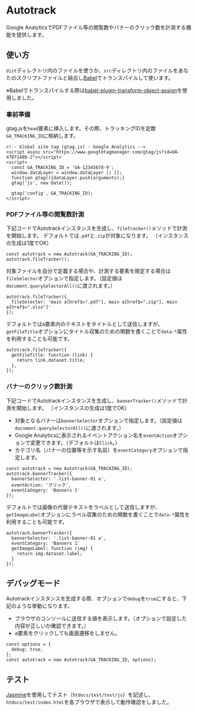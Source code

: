 # Autotrack

Google AnalyticsでPDFファイル等の閲覧数やバナーのクリック数を計測する機能を提供します。

## 使い方

`dist`ディレクトリ内のファイルを使うか、`src`ディレクトリ内のファイルをあなたのスクリプトファイルと結合し[Babel](https://babeljs.io/)でトランスパイルして使います。

※Babelでトランスパイルする際は[babel-plugin-transform-object-assign](https://www.npmjs.com/package/babel-plugin-transform-object-assign)を使用しました。

### 事前準備

gtag.jsを`head`要素に挿入します。その際、トラッキングIDを定数`GA_TRACKING_ID`に格納します。

```
<!-- Global site tag (gtag.js) - Google Analytics -->
<script async src="https://www.googletagmanager.com/gtag/js?id=UA-47071488-2"></script>
<script>
  const GA_TRACKING_ID = 'UA-12345678-9';
  window.dataLayer = window.dataLayer || [];
  function gtag(){dataLayer.push(arguments);}
  gtag('js', new Date());

  gtag('config', GA_TRACKING_ID);
</script>
```

### PDFファイル等の閲覧数計測

下記コードでAutotrackインスタンスを生成し、`fileTracker()`メソッドで計測を開始します。
デフォルトでは`.pdf`と`.zip`が対象になります。
（インスタンスの生成は1度でOK）

```
const autotrack = new Autotrack(GA_TRACKING_ID);
autotrack.fileTracker();
```

対象ファイルを自分で定義する場合や、計測する要素を限定する場合は`fileSelector`オプションで指定します。（設定値は`document.querySelectorAll()`に渡されます。）

```
autotrack.fileTracker({
  fileSelector: 'main a[href$=".pdf"], main a[href$=".zip"], main a[href$=".xlsx"]'
});
```

デフォルトではa要素内のテキストをタイトルとして送信しますが、`getFileTitle`オプションにタイトル収集のための関数を書くことで`data-*`属性を利用することも可能です。

```
autotrack.fileTracker({
  getFileTitle: function (link) {
    return link.dataset.title;
  },
});
```

### バナーのクリック数計測

下記コードでAutotrackインスタンスを生成し、`bannerTracker()`メソッドで計測を開始します。
（インスタンスの生成は1度でOK）

- 対象となるバナーは`bannerSelector`オプションで指定します。（設定値は`document.querySelectorAll()`に渡されます。）
- Google Analyticsに表示されるイベントアクション名を`eventAction`オプションで変更できます。（デフォルトは`Click`。）
- カテゴリ名（バナーの位置等を示す名前）を`eventCategory`オプションで指定します。

```
const autotrack = new Autotrack(GA_TRACKING_ID);
autotrack.bannerTracker({
  bannerSelector: '.list-banner-01 a',
  eventAction: 'クリック',
  eventCategory: 'Banners 1'
});
```

デフォルトでは画像の代替テキストをラベルとして送信しますが、`getImageLabel`オプションにラベル収集のための関数を書くことで`data-*`属性を利用することも可能です。

```
autotrack.bannerTracker({
  bannerSelector: '.list-banner-01 a',
  eventCategory: 'Banners 1'
  getImageLabel: function (img) {
    return img.dataset.label;
  }
});
```

## デバッグモード

Autotrackインスタンスを生成する際、オプションで`debug`を`true`にすると、下記のような挙動になります。

- ブラウザのコンソールに送信する値を表示します。（オプションで設定した内容が正しいか確認できます。）
- a要素をクリックしても画面遷移をしません。

```
const options = {
  debug: true,
};
const autotrack = new Autotrack(GA_TRACKING_ID, options);
```

## テスト

[Jasmine](https://jasmine.github.io/)を使用してテスト（`htdocs/test/test/js`）を記述し、`htdocs/test/index.html`を各ブラウザで表示して動作確認をしました。
